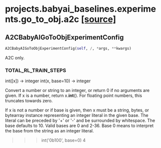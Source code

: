 # projects.babyai_baselines.experiments.go_to_obj.a2c [[source]](https://github.com/allenai/allenact/tree/master/projects/babyai_baselines/experiments/go_to_obj/a2c.py)

## A2CBabyAIGoToObjExperimentConfig
```python
A2CBabyAIGoToObjExperimentConfig(self, /, *args, **kwargs)
```
A2C only.
### TOTAL_RL_TRAIN_STEPS
int([x]) -> integer
int(x, base=10) -> integer

Convert a number or string to an integer, or return 0 if no arguments
are given.  If x is a number, return x.__int__().  For floating point
numbers, this truncates towards zero.

If x is not a number or if base is given, then x must be a string,
bytes, or bytearray instance representing an integer literal in the
given base.  The literal can be preceded by '+' or '-' and be surrounded
by whitespace.  The base defaults to 10.  Valid bases are 0 and 2-36.
Base 0 means to interpret the base from the string as an integer literal.
>>> int('0b100', base=0)
4
